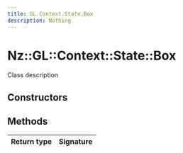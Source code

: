 ```yaml
---
title: GL.Context.State.Box
description: Nothing
---
```


# Nz::GL::Context::State::Box

Class description

## Constructors


## Methods

| Return type | Signature |
| ----------- | --------- |
